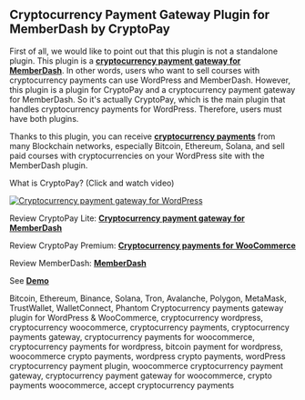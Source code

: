 ## Cryptocurrency Payment Gateway Plugin for MemberDash by CryptoPay

First of all, we would like to point out that this plugin is not a standalone plugin. This plugin is a **<a href="https://beycanpress.com/cryptopay/?utm_source=github&utm_medium=cryptopay_memberdash">cryptocurrency payment gateway for MemberDash</a>**. In other words, users who want to sell courses with cryptocurrency payments can use WordPress and MemberDash. However, this plugin is a plugin for CryptoPay and a cryptocurrency payment gateway for MemberDash. So it's actually CryptoPay, which is the main plugin that handles cryptocurrency payments for WordPress. Therefore, users must have both plugins.

Thanks to this plugin, you can receive **<a href="https://beycanpress.com/cryptopay/?utm_source=github&utm_medium=cryptopay_memberdash">cryptocurrency payments</a>** from many Blockchain networks, especially Bitcoin, Ethereum, Solana, and sell paid courses with cryptocurrencies on your WordPress site with the MemberDash plugin.

What is CryptoPay? (Click and watch video)

[![Cryptocurrency payment gateway for WordPress](https://img.youtube.com/vi/3vaoFL4XG10/0.jpg)](https://www.youtube.com/watch?v=3vaoFL4XG10)
<br>

Review CryptoPay Lite: **<a href="https://wordpress.org/plugins/cryptopay-wc-lite/">Cryptocurrency payment gateway for MemberDash</a>**

Review CryptoPay Premium: **<a href="https://beycanpress.com/cryptopay/?utm_source=github&utm_medium=cryptopay_memberdash">Cryptocurrency payments for WooCommerce</a>**

Review MemberDash: **<a href="https://www.learndash.com/memberdash-plugin/">MemberDash</a>**

See **<a href="https://cryptopay.beycanpress.net/" target="_blank">Demo</a>**

Bitcoin, Ethereum, Binance, Solana, Tron, Avalanche, Polygon, MetaMask, TrustWallet, WalletConnect, Phantom Cryptocurrency payments gateway plugin for WordPress & WooCommerce, cryptocurrency wordpress, cryptocurrency woocommerce, cryptocurrency payments, cryptocurrency payments gateway, cryptocurrency payments for woocommerce, cryptocurrency payments for wordpress, bitcoin payment for wordpress, woocommerce crypto payments, wordpress crypto payments, wordPress cryptocurrency payment plugin, woocommerce cryptocurrency payment gateway, cryptocurrency payment gateway for woocommerce, crypto payments woocommerce, accept cryptocurrency payments